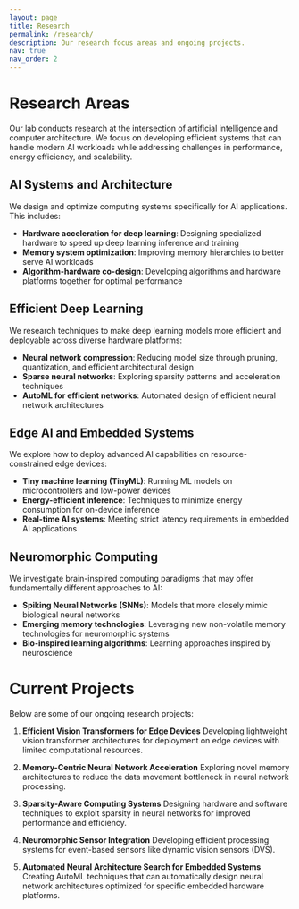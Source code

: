 ```yaml
---
layout: page
title: Research
permalink: /research/
description: Our research focus areas and ongoing projects.
nav: true
nav_order: 2
---
```


# Research Areas

Our lab conducts research at the intersection of artificial intelligence and computer architecture. We focus on developing efficient systems that can handle modern AI workloads while addressing challenges in performance, energy efficiency, and scalability.

## AI Systems and Architecture

We design and optimize computing systems specifically for AI applications. This includes:

- **Hardware acceleration for deep learning**: Designing specialized hardware to speed up deep learning inference and training
- **Memory system optimization**: Improving memory hierarchies to better serve AI workloads
- **Algorithm-hardware co-design**: Developing algorithms and hardware platforms together for optimal performance

## Efficient Deep Learning

We research techniques to make deep learning models more efficient and deployable across diverse hardware platforms:

- **Neural network compression**: Reducing model size through pruning, quantization, and efficient architectural design
- **Sparse neural networks**: Exploring sparsity patterns and acceleration techniques
- **AutoML for efficient networks**: Automated design of efficient neural network architectures

## Edge AI and Embedded Systems

We explore how to deploy advanced AI capabilities on resource-constrained edge devices:

- **Tiny machine learning (TinyML)**: Running ML models on microcontrollers and low-power devices
- **Energy-efficient inference**: Techniques to minimize energy consumption for on-device inference
- **Real-time AI systems**: Meeting strict latency requirements in embedded AI applications

## Neuromorphic Computing

We investigate brain-inspired computing paradigms that may offer fundamentally different approaches to AI:

- **Spiking Neural Networks (SNNs)**: Models that more closely mimic biological neural networks
- **Emerging memory technologies**: Leveraging new non-volatile memory technologies for neuromorphic systems
- **Bio-inspired learning algorithms**: Learning approaches inspired by neuroscience

# Current Projects

Below are some of our ongoing research projects:

1. **Efficient Vision Transformers for Edge Devices**
   Developing lightweight vision transformer architectures for deployment on edge devices with limited computational resources.

2. **Memory-Centric Neural Network Acceleration**
   Exploring novel memory architectures to reduce the data movement bottleneck in neural network processing.

3. **Sparsity-Aware Computing Systems**
   Designing hardware and software techniques to exploit sparsity in neural networks for improved performance and efficiency.

4. **Neuromorphic Sensor Integration**
   Developing efficient processing systems for event-based sensors like dynamic vision sensors (DVS).

5. **Automated Neural Architecture Search for Embedded Systems**
   Creating AutoML techniques that can automatically design neural network architectures optimized for specific embedded hardware platforms. 